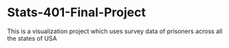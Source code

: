 # Stats-401-Final-Project


This is a visualization project which uses survey data of prisoners across all the states of USA